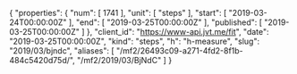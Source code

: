 {
  "properties": {
    "num": [
      1741
    ],
    "unit": [
      "steps"
    ],
    "start": [
      "2019-03-24T00:00:00Z"
    ],
    "end": [
      "2019-03-25T00:00:00Z"
    ],
    "published": [
      "2019-03-25T00:00:00Z"
    ]
  },
  "client_id": "https://www-api.jvt.me/fit",
  "date": "2019-03-25T00:00:00Z",
  "kind": "steps",
  "h": "h-measure",
  "slug": "2019/03/bjndc",
  "aliases": [
    "/mf2/26493c09-a271-4fd2-8f1b-484c5420d75d/",
    "/mf2/2019/03/BjNdC"
  ]
}
